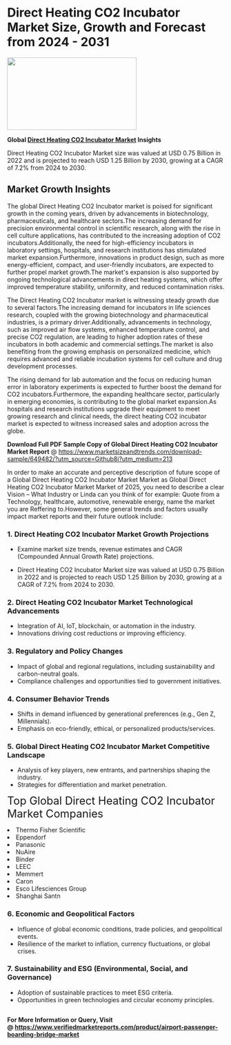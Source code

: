 <H1>Direct Heating CO2 Incubator Market Size, Growth and Forecast from 2024 - 2031</H1><img class="aligncenter size-medium wp-image-584254" src="https://thirdeyenews.in/wp-content/uploads/2024/09/Global-Market-Research-300x168.jpeg" alt="" width="300" height="168" /><p><strong>Global&nbsp;<a href="https://www.marketsizeandtrends.com/download-sample/649482/?utm_source=Github8j?utm_medium=213">Direct Heating CO2 Incubator Market</a> Insights</strong></p><p>Direct Heating CO2 Incubator Market size was valued at USD 0.75 Billion in 2022 and is projected to reach USD 1.25 Billion by 2030, growing at a CAGR of 7.2% from 2024 to 2030.</p><p><h2>Market Growth Insights</h2> <p>The global Direct Heating CO2 Incubator market is poised for significant growth in the coming years, driven by advancements in biotechnology, pharmaceuticals, and healthcare sectors.The increasing demand for precision environmental control in scientific research, along with the rise in cell culture applications, has contributed to the increasing adoption of CO2 incubators.Additionally, the need for high-efficiency incubators in laboratory settings, hospitals, and research institutions has stimulated market expansion.Furthermore, innovations in product design, such as more energy-efficient, compact, and user-friendly incubators, are expected to further propel market growth.The market's expansion is also supported by ongoing technological advancements in direct heating systems, which offer improved temperature stability, uniformity, and reduced contamination risks.</p> <p>The Direct Heating CO2 Incubator market is witnessing steady growth due to several factors.The increasing demand for incubators in life sciences research, coupled with the growing biotechnology and pharmaceutical industries, is a primary driver.Additionally, advancements in technology, such as improved air flow systems, enhanced temperature control, and precise CO2 regulation, are leading to higher adoption rates of these incubators in both academic and commercial settings.The market is also benefiting from the growing emphasis on personalized medicine, which requires advanced and reliable incubation systems for cell culture and drug development processes.</p> <p>The rising demand for lab automation and the focus on reducing human error in laboratory experiments is expected to further boost the demand for CO2 incubators.Furthermore, the expanding healthcare sector, particularly in emerging economies, is contributing to the global market expansion.As hospitals and research institutions upgrade their equipment to meet growing research and clinical needs, the direct heating CO2 incubator market is expected to witness increased sales and adoption across the globe.</p> <p><span class=""><strong>Download Full PDF Sample Copy of Global Direct Heating CO2 Incubator Market Report</strong> @ <a href="https://www.marketsizeandtrends.com/download-sample/649482/?utm_source=Github8j?utm_medium=213" target="_blank">https://www.marketsizeandtrends.com/download-sample/649482/?utm_source=Github8j?utm_medium=213</a></span></p><p>In order to make an accurate and perceptive description of future scope of a Global&nbsp;Direct Heating CO2 Incubator Market Market as Global&nbsp;Direct Heating CO2 Incubator Market Market of 2025, you need to describe a clear Vision &ndash; What Industry or Linda can you think of for example: Quote from a Technology, healthcare, automotive, renewable energy, name the market you are Reffering to.However, some general trends and factors usually impact market reports and their future outlook include:</p><h3>1.&nbsp;<strong>Direct Heating CO2 Incubator Market Growth Projections</strong></h3><ul><li>Examine market size trends, revenue estimates and CAGR (Compounded Annual Growth Rate) projections.</li><li><p>Direct Heating CO2 Incubator Market size was valued at USD 0.75 Billion in 2022 and is projected to reach USD 1.25 Billion by 2030, growing at a CAGR of 7.2% from 2024 to 2030.</p></li></ul><h3>2.&nbsp;<strong>Direct Heating CO2 Incubator Market Technological Advancements</strong></h3><ul><li>Integration of AI, IoT, blockchain, or automation in the industry.</li><li>Innovations driving cost reductions or improving efficiency.</li></ul><h3>3.&nbsp;<strong>Regulatory and Policy Changes</strong></h3><ul><li>Impact of global and regional regulations, including sustainability and carbon-neutral goals.</li><li>Compliance challenges and opportunities tied to government initiatives.</li></ul><h3>4.&nbsp;<strong>Consumer Behavior Trends</strong></h3><ul><li>Shifts in demand influenced by generational preferences (e.g., Gen Z, Millennials).</li><li>Emphasis on eco-friendly, ethical, or personalized products/services.</li></ul><h3>5.&nbsp;<strong>Global Direct Heating CO2 Incubator Market Competitive Landscape</strong></h3><ul><li>Analysis of key players, new entrants, and partnerships shaping the industry.</li><li>Strategies for differentiation and market penetration.</li></ul><p data-pm-slice="1 1 []"><span style="color: inherit; font-family: inherit; font-size: 25px;">Top Global Direct Heating CO2 Incubator Market Companies</span></p><div class="" data-test-id=""><p><li>Thermo Fisher Scientific</li><li> Eppendorf</li><li> Panasonic</li><li> NuAire</li><li> Binder</li><li> LEEC</li><li> Memmert</li><li> Caron</li><li> Esco Lifesciences Group</li><li> Shanghai Santn</li></p></div><h3>6.&nbsp;<strong>Economic and Geopolitical Factors</strong></h3><ul><li>Influence of global economic conditions, trade policies, and geopolitical events.</li><li>Resilience of the market to inflation, currency fluctuations, or global crises.</li></ul><h3>7.&nbsp;<strong>Sustainability and ESG (Environmental, Social, and Governance)</strong></h3><ul><li>Adoption of sustainable practices to meet ESG criteria.</li><li>Opportunities in green technologies and circular economy principles.</li></ul><h2><strong style="font-size: 14px;">For More Information or Query, Visit @&nbsp;</strong><a style="background-color: #ffffff; font-size: 14px;" href="https://www.marketsizeandtrends.com/report/direct-heating-co2-incubator-market/" target="_blank">https://www.verifiedmarketreports.com/product/airport-passenger-boarding-bridge-market</a></h2>